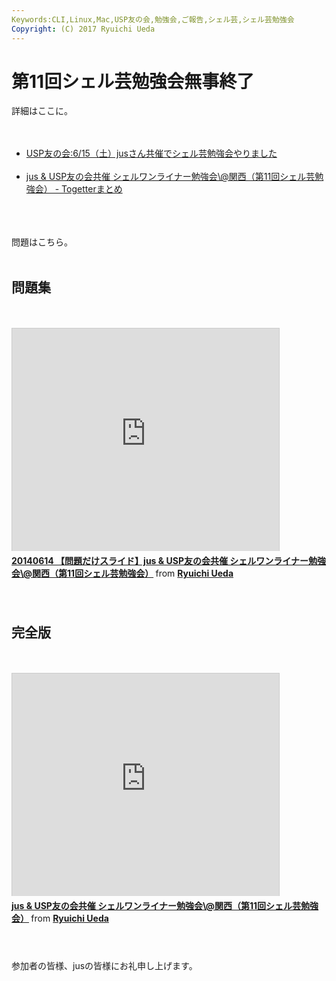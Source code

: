```yaml
---
Keywords:CLI,Linux,Mac,USP友の会,勉強会,ご報告,シェル芸,シェル芸勉強会
Copyright: (C) 2017 Ryuichi Ueda
---
```


# 第11回シェル芸勉強会無事終了
詳細はここに。<br />
<br />
<ul><br />
 <li><a href="http://www.usptomo.com/PAGE=20140615USPSTUDY" target="_blank">USP友の会:6/15（土）jusさん共催でシェル芸勉強会やりました</a></li><br />
 <li><a href="http://togetter.com/li/680441" target="_blank">jus & USP友の会共催 シェルワンライナー勉強会\@関西（第11回シェル芸勉強会） - Togetterまとめ </a></li><br />
</ul><br />
<br />
問題はこちら。<br />
<br />
<h2>問題集</h2><br />
<br />
<iframe src="http://www.slideshare.net/slideshow/embed_code/35859423" width="427" height="356" frameborder="0" marginwidth="0" marginheight="0" scrolling="no" style="border:1px solid #CCC; border-width:1px 1px 0; margin-bottom:5px; max-width: 100%;" allowfullscreen> </iframe> <div style="margin-bottom:5px"> <strong> <a href="https://www.slideshare.net/ryuichiueda/20140614-35859423" title="20140614 【問題だけスライド】jus &amp; USP友の会共催 シェルワンライナー勉強会\@関西（第11回シェル芸勉強会）" target="_blank">20140614 【問題だけスライド】jus &amp; USP友の会共催 シェルワンライナー勉強会\@関西（第11回シェル芸勉強会）</a> </strong> from <strong><a href="http://www.slideshare.net/ryuichiueda" target="_blank">Ryuichi Ueda</a></strong> </div><br />
<br />
<h2>完全版</h2><br />
<br />
<iframe src="http://www.slideshare.net/slideshow/embed_code/35863341" width="427" height="356" frameborder="0" marginwidth="0" marginheight="0" scrolling="no" style="border:1px solid #CCC; border-width:1px 1px 0; margin-bottom:5px; max-width: 100%;" allowfullscreen> </iframe> <div style="margin-bottom:5px"> <strong> <a href="https://www.slideshare.net/ryuichiueda/20140614-jus-uspstudy" title="jus &amp; USP友の会共催 シェルワンライナー勉強会\@関西（第11回シェル芸勉強会）" target="_blank">jus &amp; USP友の会共催 シェルワンライナー勉強会\@関西（第11回シェル芸勉強会）</a> </strong> from <strong><a href="http://www.slideshare.net/ryuichiueda" target="_blank">Ryuichi Ueda</a></strong> </div><br />
<br />
<br />
参加者の皆様、jusの皆様にお礼申し上げます。
